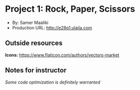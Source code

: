 # Project 1: Rock, Paper, Scissors
+ By: Samer Maaliki
+ Production URL: <http://e28p1.ulaila.com>

## Outside resources
**Icons:** https://www.flaticon.com/authors/vectors-market

## Notes for instructor
*Some code optimization is definitely warranted*